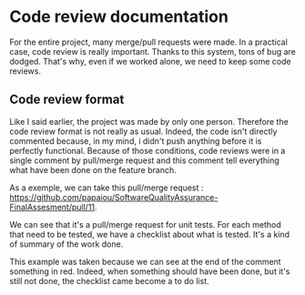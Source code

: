 # Code review documentation

For the entire project, many merge/pull requests were made. In a practical case, code review is really important. Thanks to this system, tons of bug are dodged. That's why, even if we worked alone, we need to keep some code reviews.

## Code review format

Like I said earlier, the project was made by only one person. Therefore the code review format is not really as usual. Indeed, the code isn't directly commented because, in my mind, i didn't push anything before it is perfectly functional. Because of those conditions, code reviews were in a single comment by pull/merge request and this comment tell everything what have been done on the feature branch.

As a exemple, we can take this pull/merge request : https://github.com/papaiou/SoftwareQualityAssurance-FinalAssesment/pull/11.

We can see that it's a pull/merge request for unit tests. For each method that need to be tested, we have a checklist about what is tested. It's a kind of summary of the work done.

This example was taken because we can see at the end of the comment something in red. Indeed, when something should have been done, but it's still not done, the checklist came become a to do list.